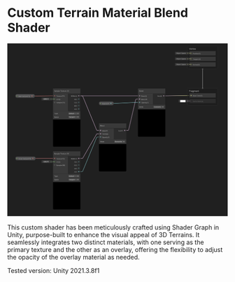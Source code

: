 # Custom Terrain Material Blend Shader

![alt text](https://github.com/mehrshad-haghighinejad/TerrainCustomBlendShader/blob/main/TerrainCustomBlendShader.png)

This custom shader has been meticulously crafted using Shader Graph in Unity, purpose-built to enhance the visual appeal of 3D Terrains. It seamlessly integrates two distinct materials, with one serving as the primary texture and the other as an overlay, offering the flexibility to adjust the opacity of the overlay material as needed.

Tested version: Unity 2021.3.8f1
